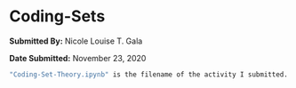 # Coding-Sets

**Submitted By:** Nicole Louise T. Gala 

**Date Submitted:** November 23, 2020

```bash
"Coding-Set-Theory.ipynb" is the filename of the activity I submitted. 
```
